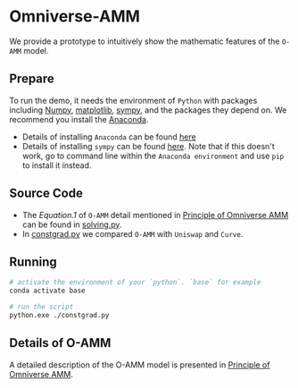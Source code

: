 # Omniverse-AMM
We provide a prototype to intuitively show the mathematic features of the `O-AMM` model.  

## Prepare
To run the demo, it needs the environment of `Python` with packages including [Numpy](https://numpy.org/), [matplotlib](https://matplotlib.org/), [sympy](https://www.sympy.org/en/index.html), and the packages they depend on. 
We recommend you install the [Anaconda](https://www.anaconda.com/).  

* Details of installing `Anaconda` can be found [here](https://www.anaconda.com/products/distribution#Downloads)
* Details of installing `sympy` can be found [here](https://docs.sympy.org/latest/install.html). Note that if this doesn't work, go to command line within the `Anaconda environment` and use `pip` to install it instead.  

## Source Code
* The *Equation.1* of `O-AMM` detail mentioned in [Principle of Omniverse AMM](./Principle%20of%20Omniverse%20AMM.md#equation.1) can be found in [solving.py](./solving.py#L28).
* In [constgrad.py](./constgrad.py) we compared `O-AMM` with `Uniswap` and `Curve`.   

## Running
```sh
# activate the environment of your `python`. `base` for example
conda activate base

# run the script
python.exe ./constgrad.py
```

## Details of O-AMM
A detailed description of the O-AMM model is presented in [Principle of Omniverse AMM](./Principle%20of%20Omniverse%20AMM.md).  
